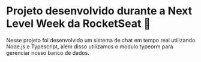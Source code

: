# Projeto desenvolvido durante a Next Level Week da RocketSeat :rocket:

Nesse projeto foi desenvolvido um sistema de chat em tempo real utilizando Node.js e Typescript, alem disso utilizamos o modulo typeorm para gerenciar nosso banco de dados.